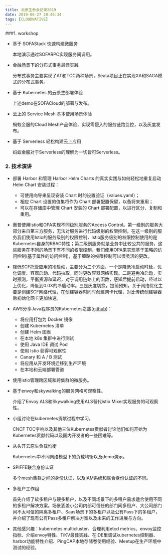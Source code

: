 ```yaml
---
title: 云原生参会记录2019
date: 2019-06-27 20:46:34
tags: [CLOUDNATIVE]
---
```


###1. workshop

+ 基于 SOFAStack 快速构建微服务

  本地演示通过SOFARPC实现服务间调用。

+ 金融场景下的分布式事务最佳实践

  分布式事务主要实现了AT和TCC两种场景，Seata项目正在实现XA和SAGA模式的分布式事务。

+ 基于 Kubernetes 的云原生部署体验

  上述demo在SOFACloud的部署与发布。

+ 云上的 Service Mesh 基本使用场景体验

  蚂蚁金服的Cloud Mesh产品体验，实现零侵入的服务链路监控，以及灰度发布。

+ 基于 Serverless 轻松构建云上应用

  蚂蚁金服对于Serverless的理解为一切皆可Serverless。

### 2. 技术演讲

+ 部署 Harbor 和管理 Harbor Helm Charts 的真实实践与如何轻松地重复启动 Helm Chart 安装过程：

  + 可使用向导来呈现安装 Chart 时的设置验证（values.yaml）；

  - 相应 Chart 设置的值集将作为 Chart 部署配置保留，以备将来重用；
  - 可以在存储库中管理 Chart 安装的 Chart 部署配置，以进行区分、复制和重用。

+ 惠普使用Istio和OPA实现不同级别服务的Access Control。第一级别的服务大部分来自第三方服务，无法对服务进行代码级别的权限控制，在这一级别的服务我们使用Istio的服务级别的权限控制，Istio服务级别的权限控制使用的是Kubernetes自身的RBAC特性；第二级别服务就是业务中比较公共的服务，这些服务在不同的场景下有不同的权限控制，我们使用OPA来实现基于策略的访问控制(基于属性的访问控制)，基于策略的权限控制可以很灵活的更改。

+ 降低SCF托管应用的冷启动，主要分为三个方面，一个是降低冷启动时延，优化调度、容器启动、代码拉取，同时更改容器网络实现。二是避免冷启动，实时预测，平衡资源和延迟，对于调用链路上的函数，感知后提前启动，经过以上优化，降低到0.0X的冷启动率。三是灰度切换，提前预知。关于网络优化主要是创建SCF网络代理，在创建容器时同时创建网卡代理，对比传统创建容器后初始化网卡更加快速。

+ AWS分享Java程序员的Kubernetes之旅([github](https://github.com/aws-samples/kubernetes-for-java-developers))：

  + 将应用打包为 Docker 镜像
  + 创建 Kubernetes 清单
  + 创建 Helm 图表
  + 在本地 k8s 集群中进行测试
  + 使用 Java IDE 调试 Pod
  + 使用 Istio 获得可观察性
  + Canary 和 A / B 测试
  + 将应用从开发环境迁移到生产环境
  + 在本地和云端部署管道

+ 使用istio管理跨区域和跨集群的微服务。

+ 基于envoy和skywalking的服务网格可观察性。

  介绍了Envoy ALS和Skywalking使用ALS替代istio Mixer实现服务的可观察性。

+ 小组讨论在kubernetes贡献过程中学习。

  CNCF TOC李响以及其他三位Kubernetes贡献者讨论他们如何开始为Kubernetes贡献代码以及国内开发者的一些困难等。

+ 从头开云原生负载均衡

  Kubernetes中不同网络模型下的负载均衡以及demo演示。

+ SPIFFE联合身份认证

  多个mesh集群之间的身份认证，以及IAM系统和联合身份认证的不同。

+ 多租户工作组

  首先介绍了软多租户与硬多租户，以及不同场景下的多租户需求适合使用不同的多租户解决方案。场景涵盖小公司内部可信任的部门间多租户、大公司部门间不太可信的隔离多租户、Saas场景下的多租户以及公有Pass下的多租户，并介绍了现有公有Pass多租户解决方案以及未来的工作进展与方向。

+ 其他感兴趣：kubernetes multicluster、合理利用etcd metrics、envoy监控指标、介绍envoy特性、TiKV最佳实践、在IDE里调试kubernetes控制器、harbor功能特性介绍、PingCAP本地存储卷使用经验、Meetup在生产环境中测试的经验。
